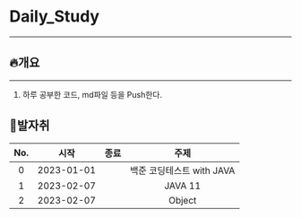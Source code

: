 # Daily_Study
---
## 🔥개요
---
1. 하루 공부한 코드, md파일 등을 Push한다.
## 🐾발자취
| No. |    시작    | 종료 |                         주제                         |
| :-: | :--------: |:--------: | :--------------------------------------------------: |
|  0  | 2023-01-01 |  |              백준 코딩테스트 with JAVA                  |
|  1  | 2023-02-07 |  | JAVA 11 |
|  2  | 2023-02-07 |  |         Object          |
